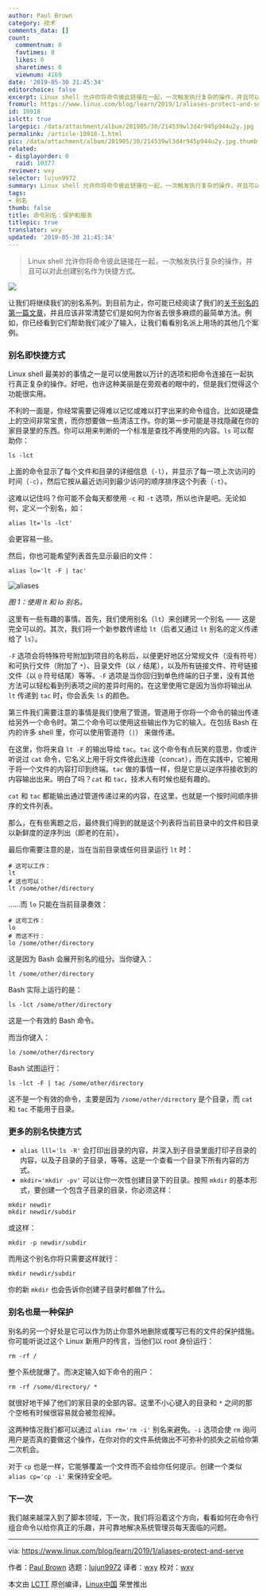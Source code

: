 ```yaml
---
author: Paul Brown
category: 技术
comments_data: []
count:
  commentnum: 0
  favtimes: 0
  likes: 0
  sharetimes: 0
  viewnum: 4169
date: '2019-05-30 21:45:34'
editorchoice: false
excerpt: Linux shell 允许你将命令彼此链接在一起，一次触发执行复杂的操作，并且可以对此创建别名作为快捷方式。
fromurl: https://www.linux.com/blog/learn/2019/1/aliases-protect-and-serve
id: 10918
islctt: true
largepic: /data/attachment/album/201905/30/214539wl3d4r945p944u2y.jpg
permalink: /article-10918-1.html
pic: /data/attachment/album/201905/30/214539wl3d4r945p944u2y.jpg.thumb.jpg
related:
- displayorder: 0
  raid: 10377
reviewer: wxy
selector: lujun9972
summary: Linux shell 允许你将命令彼此链接在一起，一次触发执行复杂的操作，并且可以对此创建别名作为快捷方式。
tags:
- 别名
thumb: false
title: 命令别名：保护和服务
titlepic: true
translator: wxy
updated: '2019-05-30 21:45:34'
---
```



> 
> Linux shell 允许你将命令彼此链接在一起，一次触发执行复杂的操作，并且可以对此创建别名作为快捷方式。
> 
> 
> 


![](/data/attachment/album/201905/30/214539wl3d4r945p944u2y.jpg)


让我们将继续我们的别名系列。到目前为止，你可能已经阅读了我们的[关于别名的第一篇文章](/article-10377-1.html)，并且应该非常清楚它们是如何为你省去很多麻烦的最简单方法。例如，你已经看到它们帮助我们减少了输入，让我们看看别名派上用场的其他几个案例。


### 别名即快捷方式


Linux shell 最美妙的事情之一是可以使用数以万计的选项和把命令连接在一起执行真正复杂的操作。好吧，也许这种美丽是在旁观者的眼中的，但是我们觉得这个功能很实用。


不利的一面是，你经常需要记得难以记忆或难以打字出来的命令组合。比如说硬盘上的空间非常宝贵，而你想要做一些清洁工作。你的第一步可能是寻找隐藏在你的家目录里的东西。你可以用来判断的一个标准是查找不再使用的内容。`ls` 可以帮助你：



```
ls -lct
```

上面的命令显示了每个文件和目录的详细信息（`-l`），并显示了每一项上次访问的时间（`-c`），然后它按从最近访问到最少访问的顺序排序这个列表（`-t`）。


这难以记住吗？你可能不会每天都使用 `-c` 和 `-t` 选项，所以也许是吧。无论如何，定义一个别名，如：



```
alias lt='ls -lct'
```

会更容易一些。


然后，你也可能希望列表首先显示最旧的文件：



```
alias lo='lt -F | tac'
```

![aliases](/data/attachment/album/201905/30/214540iqxibigr2gq4ybgw.png "aliases")


*图 1：使用 lt 和 lo 别名。*


这里有一些有趣的事情。首先，我们使用别名（`lt`）来创建另一个别名 —— 这是完全可以的。其次，我们将一个新参数传递给 `lt`（后者又通过 `lt` 别名的定义传递给了 `ls`）。


`-F` 选项会将特殊符号附加到项目的名称后，以便更好地区分常规文件（没有符号）和可执行文件（附加了 `*`）、目录文件（以 `/` 结尾），以及所有链接文件、符号链接文件（以 `@` 符号结尾）等等。`-F` 选项是当你回归到单色终端的日子里，没有其他方法可以轻松看到列表项之间的差异时用的。在这里使用它是因为当你将输出从 `lt` 传递到 `tac` 时，你会丢失 `ls` 的颜色。


第三件我们需要注意的事情是我们使用了管道。管道用于你将一个命令的输出传递给另外一个命令时。第二个命令可以使用这些输出作为它的输入。在包括 Bash 在内的许多 shell 里，你可以使用管道符（`|`） 来做传递。


在这里，你将来自 `lt -F` 的输出导给 `tac`。`tac` 这个命令有点玩笑的意思，你或许听说过 `cat` 命令，它名义上用于将文件彼此连接（con`cat`），而在实践中，它被用于将一个文件的内容打印到终端。`tac` 做的事情一样，但是它是以逆序将接收到的内容输出出来。明白了吗？`cat` 和 `tac`，技术人有时候也挺有趣的。


`cat` 和 `tac` 都能输出通过管道传递过来的内容，在这里，也就是一个按时间顺序排序的文件列表。


那么，在有些离题之后，最终我们得到的就是这个列表将当前目录中的文件和目录以新鲜度的逆序列出（即老的在前）。


最后你需要注意的是，当在当前目录或任何目录运行 `lt` 时：



```
# 这可以工作：
lt
# 这也可以：
lt /some/other/directory
```

……而 `lo` 只能在当前目录奏效：



```
# 这可工作：
lo
# 而这不行：
lo /some/other/directory
```

这是因为 Bash 会展开别名的组分。当你键入：



```
lt /some/other/directory
```

Bash 实际上运行的是：



```
ls -lct /some/other/directory
```

这是一个有效的 Bash 命令。


而当你键入：



```
lo /some/other/directory
```

Bash 试图运行：



```
ls -lct -F | tac /some/other/directory
```

这不是一个有效的命令，主要是因为 `/some/other/directory` 是个目录，而 `cat` 和 `tac` 不能用于目录。


### 更多的别名快捷方式


* `alias lll='ls -R'` 会打印出目录的内容，并深入到子目录里面打印子目录的内容，以及子目录的子目录，等等。这是一个查看一个目录下所有内容的方式。
* `mkdir='mkdir -pv'` 可以让你一次性创建目录下的目录。按照 `mkdir` 的基本形式，要创建一个包含子目录的目录，你必须这样：



```
mkdir newdir
mkdir newdir/subdir
```

或这样：



```
mkdir -p newdir/subdir
```

而用这个别名你将只需要这样就行：



```
mkdir newdir/subdir
```

你的新 `mkdir` 也会告诉你创建子目录时都做了什么。


### 别名也是一种保护


别名的另一个好处是它可以作为防止你意外地删除或覆写已有的文件的保护措施。你可能听说过这个 Linux 新用户的传言，当他们以 root 身份运行：



```
rm -rf /
```

整个系统就爆了。而决定输入如下命令的用户：



```
rm -rf /some/directory/ *
```

就很好地干掉了他们的家目录的全部内容。这里不小心键入的目录和 `*` 之间的那个空格有时候很容易就会被忽视掉。


这两种情况我们都可以通过 `alias rm='rm -i'` 别名来避免。`-i` 选项会使 `rm` 询问用户是否真的要做这个操作，在你对你的文件系统做出不可弥补的损失之前给你第二次机会。


对于 `cp` 也是一样，它能够覆盖一个文件而不会给你任何提示。创建一个类似 `alias cp='cp -i'` 来保持安全吧。


### 下一次


我们越来越深入到了脚本领域，下一次，我们将沿着这个方向，看看如何在命令行组合命令以给你真正的乐趣，并可靠地解决系统管理员每天面临的问题。




---


via: <https://www.linux.com/blog/learn/2019/1/aliases-protect-and-serve>


作者：[Paul Brown](https://www.linux.com/users/bro66) 选题：[lujun9972](https://github.com/lujun9972) 译者：[wxy](https://github.com/wxy) 校对：[wxy](https://github.com/wxy)


本文由 [LCTT](https://github.com/LCTT/TranslateProject) 原创编译，[Linux中国](https://linux.cn/) 荣誉推出